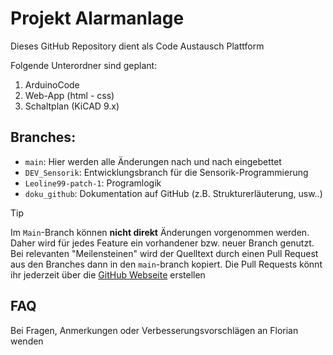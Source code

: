 # Projekt Alarmanlage

Dieses GitHub Repository dient als Code Austausch Plattform

Folgende Unterordner sind geplant:
1. ArduinoCode
2. Web-App (html - css)
3. Schaltplan (KiCAD 9.x)


## Branches:
- `main`: Hier werden alle Änderungen nach und nach eingebettet
- `DEV_Sensorik`: Entwicklungsbranch für die Sensorik-Programmierung
- `Leoline99-patch-1`: Programlogik
- `doku_github`: Dokumentation auf GitHub (z.B. Strukturerläuterung, usw..)

> [!TIP]
> Im `Main`-Branch können **nicht direkt** Änderungen vorgenommen werden.  
> Daher wird für jedes Feature ein vorhandener bzw. neuer Branch genutzt.
> Bei relevanten "Meilensteinen" wird der Quelltext durch einen Pull Request aus den Branches dann in den `main`-branch kopiert.
> Die Pull Requests könnt ihr jederzeit über die [GitHub Webseite](https://github.com/labamichnetvoll/HM_MechInt_Alarmanlage/) erstellen

## FAQ
Bei Fragen, Anmerkungen oder Verbesserungsvorschlägen an Florian wenden


